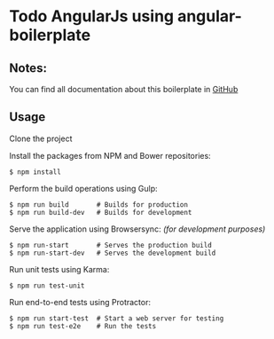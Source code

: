# Todo AngularJs using angular-boilerplate

## Notes:

You can find all documentation about this boilerplate in  [GitHub](https://github.com/merty/angular-boilerplate)


## Usage
Clone the project

Install the packages from NPM and Bower repositories:

```
$ npm install
```

Perform the build operations using Gulp:

```
$ npm run build       # Builds for production
$ npm run build-dev   # Builds for development
```

Serve the application using Browsersync: *(for development purposes)*

```
$ npm run-start       # Serves the production build
$ npm run-start-dev   # Serves the development build
```

Run unit tests using Karma:

```
$ npm run test-unit
```

Run end-to-end tests using Protractor:

```
$ npm run start-test  # Start a web server for testing
$ npm run test-e2e    # Run the tests


